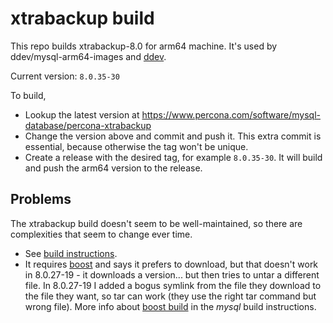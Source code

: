 # xtrabackup build

This repo builds xtrabackup-8.0 for arm64 machine. It's used by
ddev/mysql-arm64-images and [ddev](https://github.com/ddev/ddev).

Current version: `8.0.35-30`

To build,

* Lookup the latest version at <https://www.percona.com/software/mysql-database/percona-xtrabackup>
* Change the version above and commit and push it. This extra commit is essential, because otherwise the tag won't be unique.
* Create a release with the desired tag, for example `8.0.35-30`. It will build
  and push the arm64 version to the release.

## Problems

The xtrabackup build doesn't seem to be well-maintained, so there are
complexities that seem to change ever time.

* See [build instructions](https://www.percona.com/doc/percona-xtrabackup/8.0/installation/compiling_xtrabackup.html).
* It requires [boost](https://www.boost.org/) and says it prefers to download,
  but that doesn't work in 8.0.27-19 - it downloads a version... but then tries
  to untar a different file. In 8.0.27-19 I added a bogus symlink from the file
  they download to the file they want, so tar can work (they use the right tar
  command but wrong file). More info about [boost build](https://dev.mysql.com/doc/mysql-sourcebuild-excerpt/8.0/en/source-configuration-options.html#option_cmake_with_boost)
  in the *mysql* build instructions.
